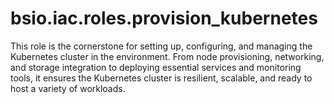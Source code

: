 # bsio.iac.roles.provision_kubernetes
This role is the cornerstone for setting up, configuring, and managing the Kubernetes cluster in the environment. From node provisioning, networking, and storage integration to deploying essential services and monitoring tools, it ensures the Kubernetes cluster is resilient, scalable, and ready to host a variety of workloads.

